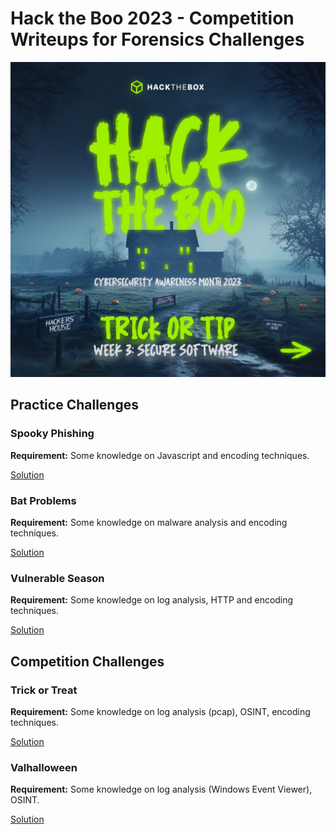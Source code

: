 # Hack the Boo 2023 - Competition Writeups for Forensics Challenges

<p align='center'>
  <img src='images/HTB.jpg' alt="HTB">
</p>

## Practice Challenges
### Spooky Phishing

**Requirement:** Some knowledge on Javascript and encoding techniques.

[Solution](Spooky%20Phishing)

### Bat Problems

**Requirement:** Some knowledge on malware analysis and encoding techniques.

[Solution](Bat%20Problems)

### Vulnerable Season

**Requirement:** Some knowledge on log analysis, HTTP and encoding techniques.

[Solution](Vulnerable%20Season)

## Competition Challenges 
### Trick or Treat

**Requirement:** Some knowledge on log analysis (pcap), OSINT, encoding techniques.

[Solution](Trick%20or%20Treat)

### Valhalloween

**Requirement:** Some knowledge on log analysis (Windows Event Viewer), OSINT.

[Solution](Valhalloween)
